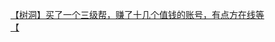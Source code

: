 [【树洞】买了一个三级帮，赚了十几个值钱的账号，有点方在线等](http://tieba.baidu.com/p/3833284800?see_lz=1&pn=)   
[【](http://tieba.baidu.com/p/3833935635?see_lz=1&pn=)   
